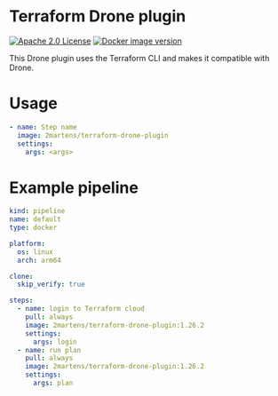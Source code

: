 # Terraform Drone plugin

[![Apache 2.0 License](https://img.shields.io/github/license/2martens/terraform-drone-plugin?label=License)](https://github.com/2martens/terraform-drone-plugin/blob/main/LICENSE)
[![Docker image version](https://img.shields.io/docker/v/2martens/terraform-drone-plugin?logo=docker&label=Docker+image)](https://hub.docker.com/r/2martens/terraform-drone-plugin)

This Drone plugin uses the Terraform CLI and makes it compatible with Drone.

# Usage

```yaml
- name: Step name
  image: 2martens/terraform-drone-plugin
  settings:
    args: <args>
```

# Example pipeline


```yaml
kind: pipeline
name: default
type: docker

platform:
  os: linux
  arch: arm64

clone:
  skip_verify: true

steps:
  - name: login to Terraform cloud
    pull: always
    image: 2martens/terraform-drone-plugin:1.26.2
    settings:
      args: login
  - name: run plan
    pull: always
    image: 2martens/terraform-drone-plugin:1.26.2
    settings:
      args: plan
```